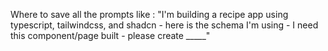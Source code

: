 Where to save all the prompts like :
"I'm building a recipe app using typescript, tailwindcss, and shadcn - here is the schema I'm using - I need this component/page built - please create _____"
